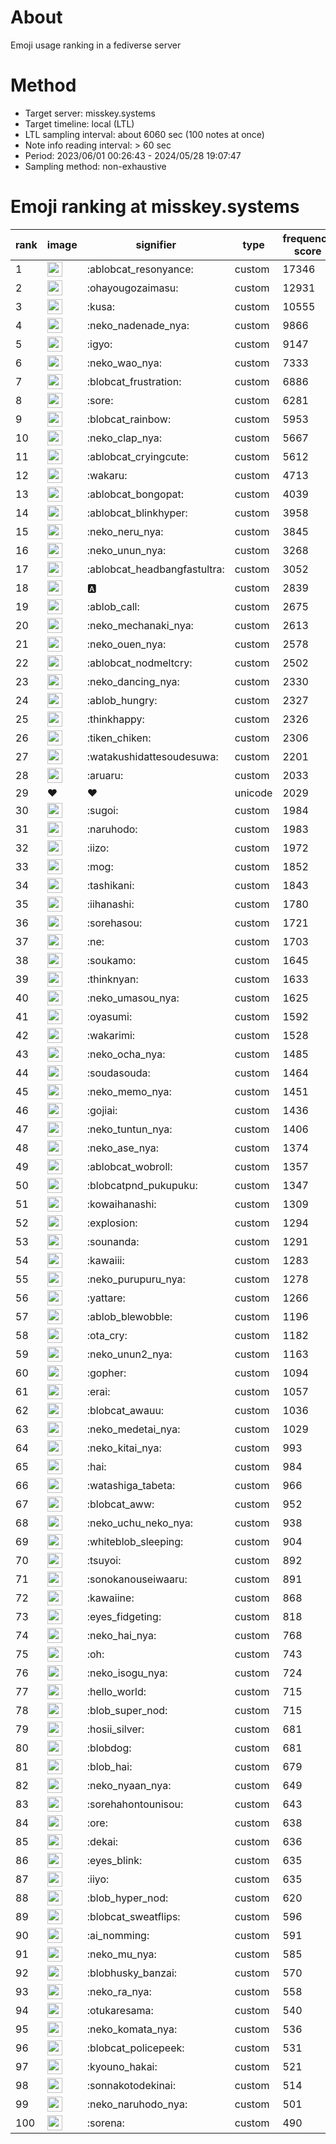 # About
Emoji usage ranking in a fediverse server

# Method
- Target server: misskey.systems
- Target timeline: local (LTL)
- LTL sampling interval: about 6060 sec (100 notes at once)
- Note info reading interval: > 60 sec
- Period: 2023/06/01 00:26:43 - 2024/05/28 19:07:47 
- Sampling method: non-exhaustive

# Emoji ranking at misskey.systems

|rank|image|signifier|type|frequency score|
|----|----|----|----|----|
|1|<img height="24" src="https://misskey.systems/emoji/ablobcat_resonyance.webp">|:ablobcat_resonyance:|custom|17346|
|2|<img height="24" src="https://misskey.systems/emoji/ohayougozaimasu.webp">|:ohayougozaimasu:|custom|12931|
|3|<img height="24" src="https://misskey.systems/emoji/kusa.webp">|:kusa:|custom|10555|
|4|<img height="24" src="https://misskey.systems/emoji/neko_nadenade_nya.webp">|:neko_nadenade_nya:|custom|9866|
|5|<img height="24" src="https://misskey.systems/emoji/igyo.webp">|:igyo:|custom|9147|
|6|<img height="24" src="https://misskey.systems/emoji/neko_wao_nya.webp">|:neko_wao_nya:|custom|7333|
|7|<img height="24" src="https://misskey.systems/emoji/blobcat_frustration.webp">|:blobcat_frustration:|custom|6886|
|8|<img height="24" src="https://misskey.systems/emoji/sore.webp">|:sore:|custom|6281|
|9|<img height="24" src="https://misskey.systems/emoji/blobcat_rainbow.webp">|:blobcat_rainbow:|custom|5953|
|10|<img height="24" src="https://misskey.systems/emoji/neko_clap_nya.webp">|:neko_clap_nya:|custom|5667|
|11|<img height="24" src="https://misskey.systems/emoji/ablobcat_cryingcute.webp">|:ablobcat_cryingcute:|custom|5612|
|12|<img height="24" src="https://misskey.systems/emoji/wakaru.webp">|:wakaru:|custom|4713|
|13|<img height="24" src="https://misskey.systems/emoji/ablobcat_bongopat.webp">|:ablobcat_bongopat:|custom|4039|
|14|<img height="24" src="https://misskey.systems/emoji/ablobcat_blinkhyper.webp">|:ablobcat_blinkhyper:|custom|3958|
|15|<img height="24" src="https://misskey.systems/emoji/neko_neru_nya.webp">|:neko_neru_nya:|custom|3845|
|16|<img height="24" src="https://misskey.systems/emoji/neko_unun_nya.webp">|:neko_unun_nya:|custom|3268|
|17|<img height="24" src="https://misskey.systems/emoji/ablobcat_headbangfastultra.webp">|:ablobcat_headbangfastultra:|custom|3052|
|18|<img height="24" src="https://misskey.systems/emoji/a.webp">|:a:|custom|2839|
|19|<img height="24" src="https://misskey.systems/emoji/ablob_call.webp">|:ablob_call:|custom|2675|
|20|<img height="24" src="https://misskey.systems/emoji/neko_mechanaki_nya.webp">|:neko_mechanaki_nya:|custom|2613|
|21|<img height="24" src="https://misskey.systems/emoji/neko_ouen_nya.webp">|:neko_ouen_nya:|custom|2578|
|22|<img height="24" src="https://misskey.systems/emoji/ablobcat_nodmeltcry.webp">|:ablobcat_nodmeltcry:|custom|2502|
|23|<img height="24" src="https://misskey.systems/emoji/neko_dancing_nya.webp">|:neko_dancing_nya:|custom|2330|
|24|<img height="24" src="https://misskey.systems/emoji/ablob_hungry.webp">|:ablob_hungry:|custom|2327|
|25|<img height="24" src="https://misskey.systems/emoji/thinkhappy.webp">|:thinkhappy:|custom|2326|
|26|<img height="24" src="https://misskey.systems/emoji/tiken_chiken.webp">|:tiken_chiken:|custom|2306|
|27|<img height="24" src="https://misskey.systems/emoji/watakushidattesoudesuwa.webp">|:watakushidattesoudesuwa:|custom|2201|
|28|<img height="24" src="https://misskey.systems/emoji/aruaru.webp">|:aruaru:|custom|2033|
|29|❤|❤|unicode|2029|
|30|<img height="24" src="https://misskey.systems/emoji/sugoi.webp">|:sugoi:|custom|1984|
|31|<img height="24" src="https://misskey.systems/emoji/naruhodo.webp">|:naruhodo:|custom|1983|
|32|<img height="24" src="https://misskey.systems/emoji/iizo.webp">|:iizo:|custom|1972|
|33|<img height="24" src="https://misskey.systems/emoji/mog.webp">|:mog:|custom|1852|
|34|<img height="24" src="https://misskey.systems/emoji/tashikani.webp">|:tashikani:|custom|1843|
|35|<img height="24" src="https://misskey.systems/emoji/iihanashi.webp">|:iihanashi:|custom|1780|
|36|<img height="24" src="https://misskey.systems/emoji/sorehasou.webp">|:sorehasou:|custom|1721|
|37|<img height="24" src="https://misskey.systems/emoji/ne.webp">|:ne:|custom|1703|
|38|<img height="24" src="https://misskey.systems/emoji/soukamo.webp">|:soukamo:|custom|1645|
|39|<img height="24" src="https://misskey.systems/emoji/thinknyan.webp">|:thinknyan:|custom|1633|
|40|<img height="24" src="https://misskey.systems/emoji/neko_umasou_nya.webp">|:neko_umasou_nya:|custom|1625|
|41|<img height="24" src="https://misskey.systems/emoji/oyasumi.webp">|:oyasumi:|custom|1592|
|42|<img height="24" src="https://misskey.systems/emoji/wakarimi.webp">|:wakarimi:|custom|1528|
|43|<img height="24" src="https://misskey.systems/emoji/neko_ocha_nya.webp">|:neko_ocha_nya:|custom|1485|
|44|<img height="24" src="https://misskey.systems/emoji/soudasouda.webp">|:soudasouda:|custom|1464|
|45|<img height="24" src="https://misskey.systems/emoji/neko_memo_nya.webp">|:neko_memo_nya:|custom|1451|
|46|<img height="24" src="https://misskey.systems/emoji/gojiai.webp">|:gojiai:|custom|1436|
|47|<img height="24" src="https://misskey.systems/emoji/neko_tuntun_nya.webp">|:neko_tuntun_nya:|custom|1406|
|48|<img height="24" src="https://misskey.systems/emoji/neko_ase_nya.webp">|:neko_ase_nya:|custom|1374|
|49|<img height="24" src="https://misskey.systems/emoji/ablobcat_wobroll.webp">|:ablobcat_wobroll:|custom|1357|
|50|<img height="24" src="https://misskey.systems/emoji/blobcatpnd_pukupuku.webp">|:blobcatpnd_pukupuku:|custom|1347|
|51|<img height="24" src="https://misskey.systems/emoji/kowaihanashi.webp">|:kowaihanashi:|custom|1309|
|52|<img height="24" src="https://misskey.systems/emoji/explosion.webp">|:explosion:|custom|1294|
|53|<img height="24" src="https://misskey.systems/emoji/sounanda.webp">|:sounanda:|custom|1291|
|54|<img height="24" src="https://misskey.systems/emoji/kawaiii.webp">|:kawaiii:|custom|1283|
|55|<img height="24" src="https://misskey.systems/emoji/neko_purupuru_nya.webp">|:neko_purupuru_nya:|custom|1278|
|56|<img height="24" src="https://misskey.systems/emoji/yattare.webp">|:yattare:|custom|1266|
|57|<img height="24" src="https://misskey.systems/emoji/ablob_blewobble.webp">|:ablob_blewobble:|custom|1196|
|58|<img height="24" src="https://misskey.systems/emoji/ota_cry.webp">|:ota_cry:|custom|1182|
|59|<img height="24" src="https://misskey.systems/emoji/neko_unun2_nya.webp">|:neko_unun2_nya:|custom|1163|
|60|<img height="24" src="https://misskey.systems/emoji/gopher.webp">|:gopher:|custom|1094|
|61|<img height="24" src="https://misskey.systems/emoji/erai.webp">|:erai:|custom|1057|
|62|<img height="24" src="https://misskey.systems/emoji/blobcat_awauu.webp">|:blobcat_awauu:|custom|1036|
|63|<img height="24" src="https://misskey.systems/emoji/neko_medetai_nya.webp">|:neko_medetai_nya:|custom|1029|
|64|<img height="24" src="https://misskey.systems/emoji/neko_kitai_nya.webp">|:neko_kitai_nya:|custom|993|
|65|<img height="24" src="https://misskey.systems/emoji/hai.webp">|:hai:|custom|984|
|66|<img height="24" src="https://misskey.systems/emoji/watashiga_tabeta.webp">|:watashiga_tabeta:|custom|966|
|67|<img height="24" src="https://misskey.systems/emoji/blobcat_aww.webp">|:blobcat_aww:|custom|952|
|68|<img height="24" src="https://misskey.systems/emoji/neko_uchu_neko_nya.webp">|:neko_uchu_neko_nya:|custom|938|
|69|<img height="24" src="https://misskey.systems/emoji/whiteblob_sleeping.webp">|:whiteblob_sleeping:|custom|904|
|70|<img height="24" src="https://misskey.systems/emoji/tsuyoi.webp">|:tsuyoi:|custom|892|
|71|<img height="24" src="https://misskey.systems/emoji/sonokanouseiwaaru.webp">|:sonokanouseiwaaru:|custom|891|
|72|<img height="24" src="https://misskey.systems/emoji/kawaiine.webp">|:kawaiine:|custom|868|
|73|<img height="24" src="https://misskey.systems/emoji/eyes_fidgeting.webp">|:eyes_fidgeting:|custom|818|
|74|<img height="24" src="https://misskey.systems/emoji/neko_hai_nya.webp">|:neko_hai_nya:|custom|768|
|75|<img height="24" src="https://misskey.systems/emoji/oh.webp">|:oh:|custom|743|
|76|<img height="24" src="https://misskey.systems/emoji/neko_isogu_nya.webp">|:neko_isogu_nya:|custom|724|
|77|<img height="24" src="https://misskey.systems/emoji/hello_world.webp">|:hello_world:|custom|715|
|78|<img height="24" src="https://misskey.systems/emoji/blob_super_nod.webp">|:blob_super_nod:|custom|715|
|79|<img height="24" src="https://misskey.systems/emoji/hosii_silver.webp">|:hosii_silver:|custom|681|
|80|<img height="24" src="https://misskey.systems/emoji/blobdog.webp">|:blobdog:|custom|681|
|81|<img height="24" src="https://misskey.systems/emoji/blob_hai.webp">|:blob_hai:|custom|679|
|82|<img height="24" src="https://misskey.systems/emoji/neko_nyaan_nya.webp">|:neko_nyaan_nya:|custom|649|
|83|<img height="24" src="https://misskey.systems/emoji/sorehahontounisou.webp">|:sorehahontounisou:|custom|643|
|84|<img height="24" src="https://misskey.systems/emoji/ore.webp">|:ore:|custom|638|
|85|<img height="24" src="https://misskey.systems/emoji/dekai.webp">|:dekai:|custom|636|
|86|<img height="24" src="https://misskey.systems/emoji/eyes_blink.webp">|:eyes_blink:|custom|635|
|87|<img height="24" src="https://misskey.systems/emoji/iiyo.webp">|:iiyo:|custom|635|
|88|<img height="24" src="https://misskey.systems/emoji/blob_hyper_nod.webp">|:blob_hyper_nod:|custom|620|
|89|<img height="24" src="https://misskey.systems/emoji/blobcat_sweatflips.webp">|:blobcat_sweatflips:|custom|596|
|90|<img height="24" src="https://misskey.systems/emoji/ai_nomming.webp">|:ai_nomming:|custom|591|
|91|<img height="24" src="https://misskey.systems/emoji/neko_mu_nya.webp">|:neko_mu_nya:|custom|585|
|92|<img height="24" src="https://misskey.systems/emoji/blobhusky_banzai.webp">|:blobhusky_banzai:|custom|570|
|93|<img height="24" src="https://misskey.systems/emoji/neko_ra_nya.webp">|:neko_ra_nya:|custom|558|
|94|<img height="24" src="https://misskey.systems/emoji/otukaresama.webp">|:otukaresama:|custom|540|
|95|<img height="24" src="https://misskey.systems/emoji/neko_komata_nya.webp">|:neko_komata_nya:|custom|536|
|96|<img height="24" src="https://misskey.systems/emoji/blobcat_policepeek.webp">|:blobcat_policepeek:|custom|531|
|97|<img height="24" src="https://misskey.systems/emoji/kyouno_hakai.webp">|:kyouno_hakai:|custom|521|
|98|<img height="24" src="https://misskey.systems/emoji/sonnakotodekinai.webp">|:sonnakotodekinai:|custom|514|
|99|<img height="24" src="https://misskey.systems/emoji/neko_naruhodo_nya.webp">|:neko_naruhodo_nya:|custom|501|
|100|<img height="24" src="https://misskey.systems/emoji/sorena.webp">|:sorena:|custom|490|
